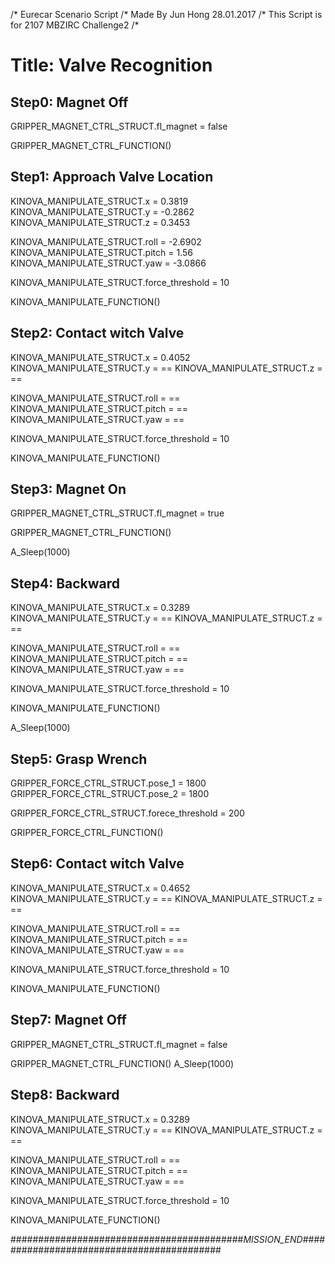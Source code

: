 /* Eurecar Scenario Script 
/* Made By Jun Hong 28.01.2017
/* This Script is for 2107 MBZIRC Challenge2
/*

# Title: Valve Recognition

## Step0: Magnet Off

GRIPPER_MAGNET_CTRL_STRUCT.fl_magnet = false

GRIPPER_MAGNET_CTRL_FUNCTION()

## Step1: Approach Valve Location

KINOVA_MANIPULATE_STRUCT.x = 0.3819
KINOVA_MANIPULATE_STRUCT.y = -0.2862
KINOVA_MANIPULATE_STRUCT.z = 0.3453

KINOVA_MANIPULATE_STRUCT.roll = -2.6902
KINOVA_MANIPULATE_STRUCT.pitch = 1.56
KINOVA_MANIPULATE_STRUCT.yaw = -3.0866

KINOVA_MANIPULATE_STRUCT.force_threshold = 10

KINOVA_MANIPULATE_FUNCTION()


## Step2: Contact witch Valve

KINOVA_MANIPULATE_STRUCT.x = 0.4052
KINOVA_MANIPULATE_STRUCT.y = ==
KINOVA_MANIPULATE_STRUCT.z = ==

KINOVA_MANIPULATE_STRUCT.roll = ==
KINOVA_MANIPULATE_STRUCT.pitch = ==
KINOVA_MANIPULATE_STRUCT.yaw = ==

KINOVA_MANIPULATE_STRUCT.force_threshold = 10

KINOVA_MANIPULATE_FUNCTION()

## Step3: Magnet On

GRIPPER_MAGNET_CTRL_STRUCT.fl_magnet = true

GRIPPER_MAGNET_CTRL_FUNCTION()

A_Sleep(1000)
## Step4: Backward

KINOVA_MANIPULATE_STRUCT.x = 0.3289
KINOVA_MANIPULATE_STRUCT.y = ==
KINOVA_MANIPULATE_STRUCT.z = ==

KINOVA_MANIPULATE_STRUCT.roll = ==
KINOVA_MANIPULATE_STRUCT.pitch = ==
KINOVA_MANIPULATE_STRUCT.yaw = ==

KINOVA_MANIPULATE_STRUCT.force_threshold = 10

KINOVA_MANIPULATE_FUNCTION()

A_Sleep(1000)

## Step5: Grasp Wrench

GRIPPER_FORCE_CTRL_STRUCT.pose_1 = 1800
GRIPPER_FORCE_CTRL_STRUCT.pose_2 = 1800

GRIPPER_FORCE_CTRL_STRUCT.forece_threshold = 200

GRIPPER_FORCE_CTRL_FUNCTION()

## Step6: Contact witch Valve

KINOVA_MANIPULATE_STRUCT.x = 0.4652
KINOVA_MANIPULATE_STRUCT.y = ==
KINOVA_MANIPULATE_STRUCT.z = ==

KINOVA_MANIPULATE_STRUCT.roll = ==
KINOVA_MANIPULATE_STRUCT.pitch = ==
KINOVA_MANIPULATE_STRUCT.yaw = ==

KINOVA_MANIPULATE_STRUCT.force_threshold = 10

KINOVA_MANIPULATE_FUNCTION()

## Step7: Magnet Off

GRIPPER_MAGNET_CTRL_STRUCT.fl_magnet = false

GRIPPER_MAGNET_CTRL_FUNCTION()
A_Sleep(1000)
## Step8: Backward

KINOVA_MANIPULATE_STRUCT.x = 0.3289
KINOVA_MANIPULATE_STRUCT.y = ==
KINOVA_MANIPULATE_STRUCT.z = ==

KINOVA_MANIPULATE_STRUCT.roll = ==
KINOVA_MANIPULATE_STRUCT.pitch = ==
KINOVA_MANIPULATE_STRUCT.yaw = ==

KINOVA_MANIPULATE_STRUCT.force_threshold = 10

KINOVA_MANIPULATE_FUNCTION()

##########################################_MISSION_END_##########################################

